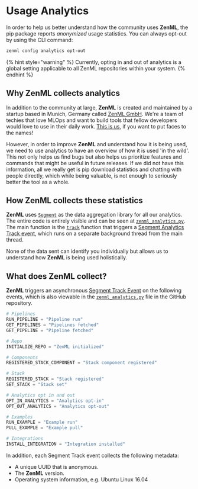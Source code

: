 # Usage Analytics

In order to help us better understand how the community uses **ZenML**, the pip package reports _anonymized_ usage 
statistics. You can always opt-out by using the CLI command:

```bash
zenml config analytics opt-out
```

{% hint style="warning" %}
Currently, opting in and out of analytics is a global setting applicable to all ZenML repositories within your system.
{% endhint %}

## Why ZenML collects analytics <a href="motivation" id="motivation"></a>

In addition to the community at large, **ZenML** is created and maintained by a startup based in Munich, Germany 
called [ZenML GmbH](https://zenml.io). We're a team of techies that love MLOps and want to build tools that 
fellow developers would love to use in their daily work. [This is us](https://zenml.io/team/), if you want to 
put faces to the names!

However, in order to improve **ZenML** and understand how it is being used, we need to use analytics to have an 
overview of how it is used 'in the wild'. This not only helps us find bugs but also helps us prioritize features 
and commands that might be useful in future releases. If we did not have this information, all we really get is 
pip download statistics and chatting with people directly, which while being valuable, is not enough to seriously 
better the tool as a whole.

## How ZenML collects these statistics <a href="implementation" id="implementation"></a>

**ZenML** uses [`Segment`](https://segment.com) as the data aggregation library for all our analytics. The entire 
code is entirely visible and can be seen at [`zenml_analytics.py`](../../../zenml/utils/zenml\_analytics.py). The 
main function is the [`track`](../../../zenml/utils/zenml\_analytics.py#L167) function that triggers 
a [Segment Analytics Track event](https://segment.com/docs/connections/spec/track/), which runs on a separate 
background thread from the main thread.

None of the data sent can identify you individually but allows us to understand how **ZenML** is being used 
holistically.

## What does ZenML collect? <a href="what" id="what"></a>

**ZenML** triggers an asynchronous [Segment Track Event](https://segment.com/docs/connections/spec/track/) on the 
following events, which is also viewable in the [`zenml_analytics.py`](../../../src/zenml/utils/analytics_utils.py) 
file in the GitHub repository.

```python
# Pipelines
RUN_PIPELINE = "Pipeline run"
GET_PIPELINES = "Pipelines fetched"
GET_PIPELINE = "Pipeline fetched"

# Repo
INITIALIZE_REPO = "ZenML initialized"

# Components
REGISTERED_STACK_COMPONENT = "Stack component registered"

# Stack
REGISTERED_STACK = "Stack registered"
SET_STACK = "Stack set"

# Analytics opt in and out
OPT_IN_ANALYTICS = "Analytics opt-in"
OPT_OUT_ANALYTICS = "Analytics opt-out"

# Examples
RUN_EXAMPLE = "Example run"
PULL_EXAMPLE = "Example pull"

# Integrations
INSTALL_INTEGRATION = "Integration installed"
```

In addition, each Segment Track event collects the following metadata:

* A unique UUID that is anonymous.
* The **ZenML** version.
* Operating system information, e.g. Ubuntu Linux 16.04
